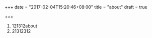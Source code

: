 +++
date = "2017-02-04T15:20:46+08:00"
title = "about"
draft = true

+++
1. 121312about
2. 21312312
